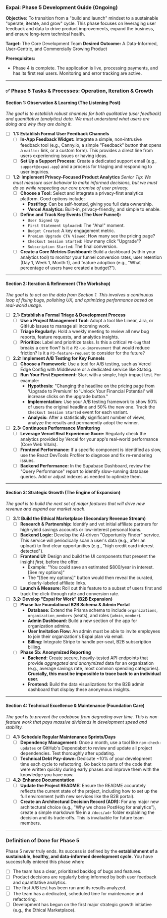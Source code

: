 
### **Expai: Phase 5 Development Guide (Ongoing)**

**Objective:** To transition from a "build and launch" mindset to a sustainable "operate, iterate, and grow" cycle. This phase focuses on leveraging user feedback and data to drive product improvements, expand the business, and ensure long-term technical health.

**Target:** The Core Development Team
**Desired Outcome:** A Data-Informed, User-Centric, and Commercially Growing Product

**Prerequisites:**
*   Phase 4 is complete. The application is live, processing payments, and has its first real users. Monitoring and error tracking are active.

---

### ✅ **Phase 5 Tasks & Processes: Operation, Iteration & Growth**

#### **Section 1: Observation & Learning (The Listening Post)**
*The goal is to establish robust channels for both qualitative (user feedback) and quantitative (analytics) data. We must understand *what* users are doing and *why* they are doing it.*

-   [ ] **1.1: Establish Formal User Feedback Channels**
    -   [ ] **In-App Feedback Widget:** Integrate a simple, non-intrusive feedback tool (e.g., Canny.io, a simple "Feedback" button that opens a `mailto:` link, or a custom form). This provides a direct line from users experiencing issues or having ideas.
    -   [ ] **Set Up a Support Process:** Create a dedicated support email (e.g., `support@expai.app`) and a process for triaging and responding to user inquiries.

-   [ ] **1.2: Implement Privacy-Focused Product Analytics**
    *Senior Tip: We must measure user behavior to make informed decisions, but we must do so while respecting our core promise of user privacy.*
    -   [ ] **Choose a Tool:** Select and integrate a privacy-first analytics platform. Good options include:
        -   **PostHog:** Can be self-hosted, giving you full data ownership.
        -   **Vercel Analytics:** Built-in, privacy-friendly, and simple to enable.
    -   [ ] **Define and Track Key Events (The User Funnel):**
        -   `User Signed Up`
        -   `First Statement Uploaded`: The "Aha!" moment.
        -   `Budget Created`: A key engagement metric.
        -   `Premium Upgrade CTA Viewed`: How many see the pricing page?
        -   `Checkout Session Started`: How many click "Upgrade"?
        -   `Subscription Started`: The final conversion.
    -   [ ] **Create a Core Metrics Dashboard:** Build a dashboard (within your analytics tool) to monitor your funnel conversion rates, user retention (Day 1, Week 1, Month 1), and feature adoption (e.g., "What percentage of users have created a budget?").

---

#### **Section 2: Iteration & Refinement (The Workshop)**
*The goal is to act on the data from Section 1. This involves a continuous loop of fixing bugs, polishing UX, and optimizing performance based on real-world usage.*

-   [ ] **2.1: Establish a Formal Triage & Development Process**
    -   [ ] **Use a Project Management Tool:** Adopt a tool like Linear, Jira, or GitHub Issues to manage all incoming work.
    -   [ ] **Triage Regularly:** Hold a weekly meeting to review all new bug reports, feature requests, and analytics insights.
    -   [ ] **Prioritize:** Label and prioritize tasks. Is this a critical `P0-bug` that breaks a core flow? Is it a `P2-ux-improvement` that would reduce friction? Is it a `P3-feature-request` to consider for the future?

-   [ ] **2.2: Implement A/B Testing for Key Funnels**
    -   [ ] **Choose a Framework:** Use a tool for A/B testing, such as Vercel Edge Config with Middleware or a dedicated service like Statsig.
    -   [ ] **Run Your First Experiment:** Start with a simple, high-impact test. For example:
        -   **Hypothesis:** "Changing the headline on the pricing page from 'Upgrade to Premium' to 'Unlock Your Financial Potential' will increase clicks on the upgrade button."
        -   **Implementation:** Use your A/B testing framework to show 50% of users the original headline and 50% the new one. Track the `Checkout Session Started` event for each variant.
        -   **Analysis:** After a statistically significant number of views, analyze the results and permanently adopt the winner.

-   [ ] **2.3: Continuous Performance Monitoring**
    -   [ ] **Leverage Vercel Real Experience Score:** Regularly check the analytics provided by Vercel for your app's real-world performance (Core Web Vitals).
    -   [ ] **Frontend Performance:** If a specific component is identified as slow, use the React DevTools Profiler to diagnose and fix re-rendering issues.
    -   [ ] **Backend Performance:** In the Supabase Dashboard, review the "Query Performance" report to identify slow-running database queries. Add or adjust indexes as needed to optimize them.

---

#### **Section 3: Strategic Growth (The Engine of Expansion)**
*The goal is to build the next set of major features that will drive new revenue and expand our market reach.*

-   [ ] **3.1: Build the Ethical Marketplace (Secondary Revenue Stream)**
    -   [ ] **Research & Partnership:** Identify and vet initial affiliate partners for high-yield savings accounts or low-interest personal loans.
    -   [ ] **Backend Logic:** Develop the AI-driven "Opportunity Finder" service. This service will periodically scan a user's data (e.g., after an upload) to find clear opportunities (e.g., "high credit card interest detected").
    -   [ ] **Frontend UI:** Design and build the UI components that present the insight *first*, before the offer.
        -   Example: "You could save an estimated $800/year in interest. [See my options]"
        -   The "[See my options]" button would then reveal the curated, clearly-labeled affiliate links.
    -   [ ] **Launch & Measure:** Roll out this feature to a subset of users first and track the click-through rate and conversion rate.

-   [ ] **3.2: Develop "Expai for Work" (B2B Expansion)**
    -   [ ] **Phase 5a: Foundational B2B Schema & Admin Portal**
        -   **Database:** Extend the Prisma schema to include `organizations`, `organization_members` (seats), and roles (`admin`, `member`).
        -   **Admin Dashboard:** Build a new section of the app for organization admins.
        -   **User Invitation Flow:** An admin must be able to invite employees to join their organization's Expai plan via email.
        -   **Billing:** Integrate Stripe to handle per-seat, B2B subscription billing.
    -   [ ] **Phase 5b: Anonymized Reporting**
        -   **Backend:** Create secure, heavily-tested API endpoints that provide *aggregated and anonymized* data for an organization (e.g., average savings rate, most common spending categories). **Crucially, this must be impossible to trace back to an individual user.**
        -   **Frontend:** Build the data visualizations for the B2B admin dashboard that display these anonymous insights.

---

#### **Section 4: Technical Excellence & Maintenance (Foundation Care)**
*The goal is to prevent the codebase from degrading over time. This is non-feature work that pays massive dividends in development speed and stability.*

-   [ ] **4.1: Schedule Regular Maintenance Sprints/Days**
    -   [ ] **Dependency Management:** Once a month, use a tool like `npm-check-updates` or GitHub's Dependabot to review and update all project dependencies. Test thoroughly after updating.
    -   [ ] **Technical Debt Pay-down:** Dedicate ~10% of your development time each cycle to refactoring. Go back to parts of the code that were written quickly during early phases and improve them with the knowledge you have now.

-   [ ] **4.2: Enhance Documentation**
    -   [ ] **Update the Project README:** Ensure the README accurately reflects the current state of the project, including how to set up the full environment (with new services like the B2B portal).
    -   [ ] **Create an Architectural Decision Record (ADR):** For any major new architectural choice (e.g., "Why we chose PostHog for analytics"), create a simple markdown file in a `/docs/adr` folder explaining the decision and its trade-offs. This is invaluable for future team members.

---

### **Definition of Done for Phase 5**

Phase 5 never truly ends. Its success is defined by the **establishment of a sustainable, healthy, and data-informed development cycle.** You have successfully entered this phase when:
-   [ ] The team has a clear, prioritized backlog of bugs and features.
-   [ ] Product decisions are regularly being informed by both user feedback and quantitative analytics.
-   [ ] The first A/B test has been run and its results analyzed.
-   [ ] The team has a dedicated, scheduled time for maintenance and refactoring.
-   [ ] Development has begun on the first major strategic growth initiative (e.g., the Ethical Marketplace).